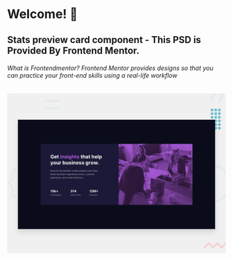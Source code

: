 # Welcome! 👋

## Stats preview card component - This PSD is Provided By Frontend Mentor.

###### What is Frontendmentor? Frontend Mentor provides designs so that you can practice your front-end skills using a real-life workflow

![Design preview for the Stats preview card component coding challenge](./design/desktop-preview.jpg)

